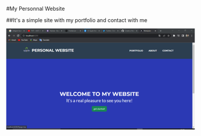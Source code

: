 #My Personnal Website 

##It's a simple site with my portfolio and contact with me

<img src="src/assets/capture.png">